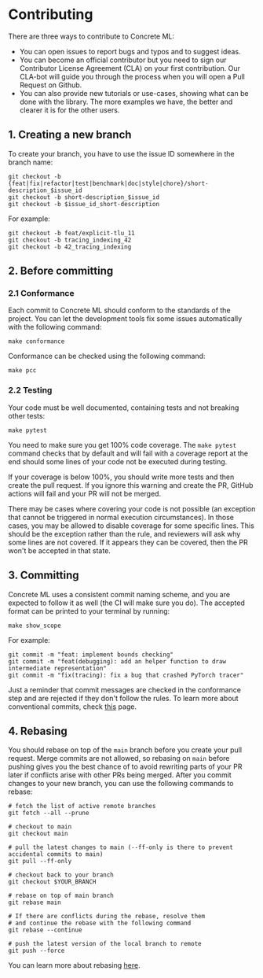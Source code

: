# Contributing

There are three ways to contribute to Concrete ML:

- You can open issues to report bugs and typos and to suggest ideas.
- You can become an official contributor but you need to sign our Contributor License Agreement (CLA) on your first contribution. Our CLA-bot will guide you through the process when you will open a Pull Request on Github.
- You can also provide new tutorials or use-cases, showing what can be done with the library. The more examples we have, the better and clearer it is for the other users.

## 1. Creating a new branch

To create your branch, you have to use the issue ID somewhere in the branch name:

```shell
git checkout -b {feat|fix|refactor|test|benchmark|doc|style|chore}/short-description_$issue_id
git checkout -b short-description_$issue_id
git checkout -b $issue_id_short-description
```

For example:

```shell
git checkout -b feat/explicit-tlu_11
git checkout -b tracing_indexing_42
git checkout -b 42_tracing_indexing
```

## 2. Before committing

### 2.1 Conformance

Each commit to Concrete ML should conform to the standards of the project. You can let the development tools fix some issues automatically with the following command:

```shell
make conformance
```

Conformance can be checked using the following command:

```shell
make pcc
```

### 2.2 Testing

Your code must be well documented, containing tests and not breaking other tests:

```shell
make pytest
```

You need to make sure you get 100% code coverage. The `make pytest` command checks that by default and will fail with a coverage report at the end should some lines of your code not be executed during testing.

If your coverage is below 100%, you should write more tests and then create the pull request. If you ignore this warning and create the PR, GitHub actions will fail and your PR will not be merged.

There may be cases where covering your code is not possible (an exception that cannot be triggered in normal execution circumstances). In those cases, you may be allowed to disable coverage for some specific lines. This should be the exception rather than the rule, and reviewers will ask why some lines are not covered. If it appears they can be covered, then the PR won't be accepted in that state.

## 3. Committing

Concrete ML uses a consistent commit naming scheme, and you are expected to follow it as well (the CI will make sure you do). The accepted format can be printed to your terminal by running:

```shell
make show_scope
```

For example:

```shell
git commit -m "feat: implement bounds checking"
git commit -m "feat(debugging): add an helper function to draw intermediate representation"
git commit -m "fix(tracing): fix a bug that crashed PyTorch tracer"
```

Just a reminder that commit messages are checked in the conformance step and are rejected if they don't follow the rules. To learn more about conventional commits, check [this](https://www.conventionalcommits.org/en/v1.0.0/) page.

## 4. Rebasing

You should rebase on top of the `main` branch before you create your pull request. Merge commits are not allowed, so rebasing on `main` before pushing gives you the best chance of to avoid rewriting parts of your PR later if conflicts arise with other PRs being merged. After you commit changes to your new branch, you can use the following commands to rebase:

```shell
# fetch the list of active remote branches
git fetch --all --prune

# checkout to main
git checkout main

# pull the latest changes to main (--ff-only is there to prevent accidental commits to main)
git pull --ff-only

# checkout back to your branch
git checkout $YOUR_BRANCH

# rebase on top of main branch
git rebase main

# If there are conflicts during the rebase, resolve them
# and continue the rebase with the following command
git rebase --continue

# push the latest version of the local branch to remote
git push --force
```

You can learn more about rebasing [here](https://git-scm.com/docs/git-rebase).
